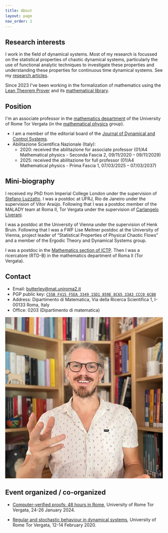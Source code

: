 ```yaml
---
title: About
layout: page
nav_order: 1
---
```


## Research interests

I work in the field of dynamical systems. Most of my research is focussed on the statistical properties of chaotic dynamical systems, particularly the use of functional analytic techniques to investigate these properties and understanding these properties for continuous time dynamical systems.
See my [research articles](publications/).

Since 2023 I've been working in the formalization of mathematics using the [Lean Theorem Prover](https://lean-lang.org/) and its [mathematical library](https://leanprover-community.github.io/).

## Position

I'm an associate professor in the [mathematics department](https://www.mat.uniroma2.it/) of the University of Rome Tor Vergata (in the [mathematical physics](https://www.mat.uniroma2.it/~ricerca/fismat/area.php) group).

- I am a member of the editorial board of the [Journal of Dynamical and Control Systems](https://www.springer.com/journal/10883/).
- Abilitazione Scientifica Nazionale (Italy):
  - 2020: received the abilitazione for associate professor (01/A4 Mathematical physics - Seconda Fascia 2, 09/11/2020 – 09/11/2029)
  - 2025: received the abilitazione for full professor (01/A4 Mathematical physics - Prima Fascia 1, 07/03/2025 – 07/03/2037)

## Mini-biography

I received my PhD from Imperial College London under the supervision of [Stefano Luzzatto](https://stefanoluzzatto.net/). I was a postdoc at UFRJ, Rio de Janeiro under the supervision of Vítor Araújo. Following that I was a postdoc member of the MALADY team at Roma II, Tor Vergata under the supervision of [Carlangelo Liverani](http://www.mat.uniroma2.it/~liverani/).

I was a postdoc at the University of Vienna under the supervision of Henk Bruin. Following that I was a FWF Lise Meitner postdoc at the University of Vienna, project leader of “Statistical Properties of Physical Chaotic Flows” and a member of the Ergodic Theory and Dynamical Systems group.

I was a postdoc in the [Mathematics section of ICTP](http://www.ictp.it/research/math).
Then I was a ricercatore (RTD-B) in the mathematics department of Roma II (Tor Vergata).

## Contact

- Email: [butterley@mat.uniroma2.it](mailto:butterley@mat.uniroma2.it)
- PGP public key: [`C55B F415 F5EA 3349 15D1 859E 8C65 33A3 CCC0 6CB8`](/keys/0x8C6533A3CCC06CB8.asc)
- Address: Dipartimento di Matematica, Via della Ricerca Scientifica 1, I-00133 Roma, Italy
- Office: 0203 (Dipartimento di matematica)

![](images/oliver-butterley.jpg)

## Event organized / co-organized

- [Computer-verified proofs: 48 hours in Rome](https://www.mat.uniroma2.it/butterley/formalisation/), University of Rome Tor Vergata, 24-26 January 2024.

- [Regular and stochastic behaviour in dynamical systems](https://www.mat.uniroma2.it/butterley/PRIN/), University of Rome Tor Vergata, 12-14 February 2020.
